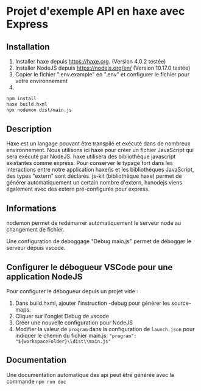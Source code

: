# Projet d'exemple API en haxe avec Express

## Installation

1. Installer haxe depuis https://haxe.org. (Version 4.0.2 testée)
2. Installer NodeJS depuis https://nodejs.org/en/ (Version 10.17.0 testée)
3. Copier le fichier ".env.example" en ".env" et configurer le fichier pour votre environnement
4.
```sh
npm install
haxe build.hxml
npx nodemon dist/main.js
```


## Description

Haxe est un langage pouvant être transpilé et exécuté dans de nombreux environnement. Nous utilisons ici haxe pour créer un fichier JavaScript qui sera exécuté par NodeJS. haxe utilisera des bibliothèque javascript existantes comme express. Pour conserver le typage fort dans les interactions entre notre application haxe/js et les bibliothèques JavaScript, des types "extern" sont déclarés. js-kit (bibliothèque haxe) permet de générer automatiquement un certain nombre d'extern, hxnodejs viens également avec des extern pré-configurés pour express.


## Informations

nodemon permet de redémarrer automatiquement le serveur node au changement de fichier.

Une configuration de deboggage "Debug main.js" permet de débogger le serveur depuis vscode.


## Configurer le débogueur VSCode pour une application NodeJS

Pour configurer le débogueur depuis un projet vide :
1. Dans build.hxml, ajouter l'instruction -debug pour générer les source-maps.
2. Cliquer sur l'onglet Debug de vscode
3. Créer une nouvelle configuration pour NodeJS
4. Modifier la valeur de `program` dans la configuration de `launch.json` pour indiquer le chemin du fichier main.js: `"program": "${workspaceFolder}\\dist\\main.js"`

## Documentation

Une documentation automatique des api peut être générée avec la commande 
`npm run doc`